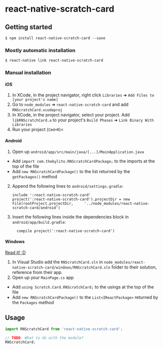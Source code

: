 
# react-native-scratch-card

## Getting started

`$ npm install react-native-scratch-card --save`

### Mostly automatic installation

`$ react-native link react-native-scratch-card`

### Manual installation


#### iOS

1. In XCode, in the project navigator, right click `Libraries` ➜ `Add Files to [your project's name]`
2. Go to `node_modules` ➜ `react-native-scratch-card` and add `RNScratchCard.xcodeproj`
3. In XCode, in the project navigator, select your project. Add `libRNScratchCard.a` to your project's `Build Phases` ➜ `Link Binary With Libraries`
4. Run your project (`Cmd+R`)<

#### Android

1. Open up `android/app/src/main/java/[...]/MainApplication.java`
  - Add `import com.thebylito.RNScratchCardPackage;` to the imports at the top of the file
  - Add `new RNScratchCardPackage()` to the list returned by the `getPackages()` method
2. Append the following lines to `android/settings.gradle`:
  	```
  	include ':react-native-scratch-card'
  	project(':react-native-scratch-card').projectDir = new File(rootProject.projectDir, 	'../node_modules/react-native-scratch-card/android')
  	```
3. Insert the following lines inside the dependencies block in `android/app/build.gradle`:
  	```
      compile project(':react-native-scratch-card')
  	```

#### Windows
[Read it! :D](https://github.com/ReactWindows/react-native)

1. In Visual Studio add the `RNScratchCard.sln` in `node_modules/react-native-scratch-card/windows/RNScratchCard.sln` folder to their solution, reference from their app.
2. Open up your `MainPage.cs` app
  - Add `using Scratch.Card.RNScratchCard;` to the usings at the top of the file
  - Add `new RNScratchCardPackage()` to the `List<IReactPackage>` returned by the `Packages` method


## Usage
```javascript
import RNScratchCard from 'react-native-scratch-card';

// TODO: What to do with the module?
RNScratchCard;
```
  